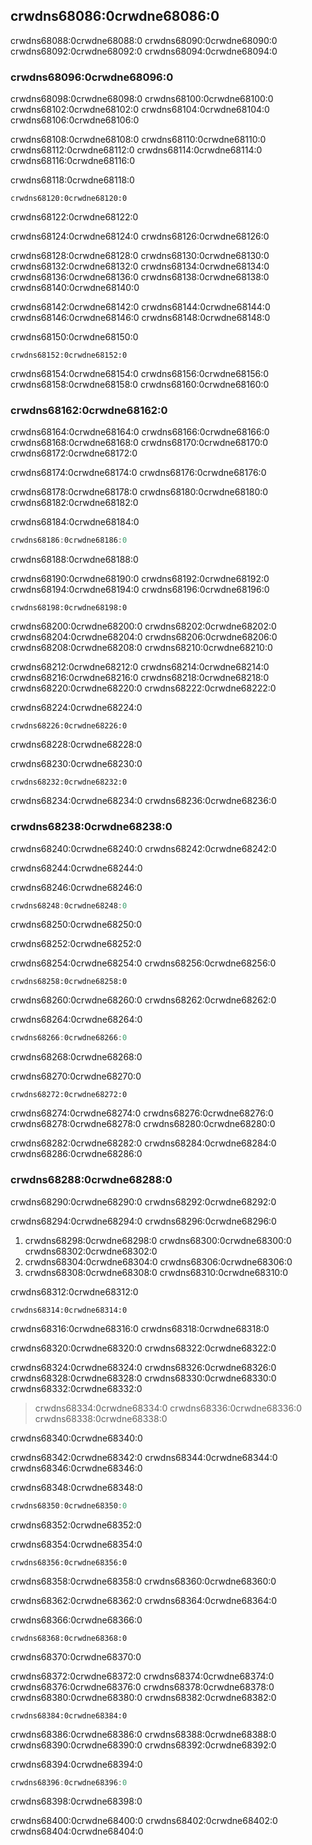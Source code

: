 <!-- Old heading. Do not remove or links may break. -->
<a id="closures-anonymous-functions-that-can-capture-their-environment"></a>

## crwdns68086:0crwdne68086:0

crwdns68088:0crwdne68088:0 crwdns68090:0crwdne68090:0 crwdns68092:0crwdne68092:0 crwdns68094:0crwdne68094:0

<!-- Old headings. Do not remove or links may break. -->
<a id="creating-an-abstraction-of-behavior-with-closures"></a>
<a id="refactoring-using-functions"></a>
<a id="refactoring-with-closures-to-store-code"></a>

### crwdns68096:0crwdne68096:0

crwdns68098:0crwdne68098:0 crwdns68100:0crwdne68100:0 crwdns68102:0crwdne68102:0 crwdns68104:0crwdne68104:0 crwdns68106:0crwdne68106:0

crwdns68108:0crwdne68108:0 crwdns68110:0crwdne68110:0 crwdns68112:0crwdne68112:0 crwdns68114:0crwdne68114:0 crwdns68116:0crwdne68116:0

<span class="filename">crwdns68118:0crwdne68118:0</span>

```rust,noplayground
crwdns68120:0crwdne68120:0
```

<span class="caption">crwdns68122:0crwdne68122:0</span>

crwdns68124:0crwdne68124:0 crwdns68126:0crwdne68126:0

crwdns68128:0crwdne68128:0 crwdns68130:0crwdne68130:0 crwdns68132:0crwdne68132:0<!-- ignore --> crwdns68134:0crwdne68134:0 crwdns68136:0crwdne68136:0 crwdns68138:0crwdne68138:0 crwdns68140:0crwdne68140:0

crwdns68142:0crwdne68142:0 crwdns68144:0crwdne68144:0 crwdns68146:0crwdne68146:0 crwdns68148:0crwdne68148:0

crwdns68150:0crwdne68150:0

```console
crwdns68152:0crwdne68152:0
```

crwdns68154:0crwdne68154:0 crwdns68156:0crwdne68156:0 crwdns68158:0crwdne68158:0 crwdns68160:0crwdne68160:0

### crwdns68162:0crwdne68162:0

crwdns68164:0crwdne68164:0 crwdns68166:0crwdne68166:0 crwdns68168:0crwdne68168:0 crwdns68170:0crwdne68170:0 crwdns68172:0crwdne68172:0

crwdns68174:0crwdne68174:0 crwdns68176:0crwdne68176:0

crwdns68178:0crwdne68178:0 crwdns68180:0crwdne68180:0 crwdns68182:0crwdne68182:0

<span class="filename">crwdns68184:0crwdne68184:0</span>

```rust
crwdns68186:0crwdne68186:0
```


<span class="caption">crwdns68188:0crwdne68188:0</span>

crwdns68190:0crwdne68190:0 crwdns68192:0crwdne68192:0 crwdns68194:0crwdne68194:0 crwdns68196:0crwdne68196:0

```rust,ignore
crwdns68198:0crwdne68198:0
```

crwdns68200:0crwdne68200:0 crwdns68202:0crwdne68202:0 crwdns68204:0crwdne68204:0 crwdns68206:0crwdne68206:0 crwdns68208:0crwdne68208:0 crwdns68210:0crwdne68210:0

crwdns68212:0crwdne68212:0 crwdns68214:0crwdne68214:0 crwdns68216:0crwdne68216:0 crwdns68218:0crwdne68218:0 crwdns68220:0crwdne68220:0 crwdns68222:0crwdne68222:0

<span class="filename">crwdns68224:0crwdne68224:0</span>

```rust,ignore,does_not_compile
crwdns68226:0crwdne68226:0
```


<span class="caption">crwdns68228:0crwdne68228:0</span>

crwdns68230:0crwdne68230:0

```console
crwdns68232:0crwdne68232:0
```

crwdns68234:0crwdne68234:0 crwdns68236:0crwdne68236:0

### crwdns68238:0crwdne68238:0

crwdns68240:0crwdne68240:0 crwdns68242:0crwdne68242:0

crwdns68244:0crwdne68244:0

<span class="filename">crwdns68246:0crwdne68246:0</span>

```rust
crwdns68248:0crwdne68248:0
```


<span class="caption">crwdns68250:0crwdne68250:0</span>

crwdns68252:0crwdne68252:0

crwdns68254:0crwdne68254:0 crwdns68256:0crwdne68256:0

```console
crwdns68258:0crwdne68258:0
```

crwdns68260:0crwdne68260:0 crwdns68262:0crwdne68262:0

<span class="filename">crwdns68264:0crwdne68264:0</span>

```rust
crwdns68266:0crwdne68266:0
```


<span class="caption">crwdns68268:0crwdne68268:0</span>

crwdns68270:0crwdne68270:0

```console
crwdns68272:0crwdne68272:0
```

crwdns68274:0crwdne68274:0 crwdns68276:0crwdne68276:0 crwdns68278:0crwdne68278:0 crwdns68280:0crwdne68280:0

crwdns68282:0crwdne68282:0 crwdns68284:0crwdne68284:0 crwdns68286:0crwdne68286:0

<!-- Old headings. Do not remove or links may break. -->
<a id="storing-closures-using-generic-parameters-and-the-fn-traits"></a>
<a id="limitations-of-the-cacher-implementation"></a>
<a id="moving-captured-values-out-of-the-closure-and-the-fn-traits"></a>

### crwdns68288:0crwdne68288:0

crwdns68290:0crwdne68290:0 crwdns68292:0crwdne68292:0

crwdns68294:0crwdne68294:0 crwdns68296:0crwdne68296:0

1. crwdns68298:0crwdne68298:0 crwdns68300:0crwdne68300:0 crwdns68302:0crwdne68302:0
2. crwdns68304:0crwdne68304:0 crwdns68306:0crwdne68306:0
3. crwdns68308:0crwdne68308:0 crwdns68310:0crwdne68310:0

crwdns68312:0crwdne68312:0

```rust,ignore
crwdns68314:0crwdne68314:0
```

crwdns68316:0crwdne68316:0 crwdns68318:0crwdne68318:0

crwdns68320:0crwdne68320:0 crwdns68322:0crwdne68322:0

crwdns68324:0crwdne68324:0 crwdns68326:0crwdne68326:0 crwdns68328:0crwdne68328:0 crwdns68330:0crwdne68330:0 crwdns68332:0crwdne68332:0

> crwdns68334:0crwdne68334:0 crwdns68336:0crwdne68336:0 crwdns68338:0crwdne68338:0

crwdns68340:0crwdne68340:0

crwdns68342:0crwdne68342:0 crwdns68344:0crwdne68344:0 crwdns68346:0crwdne68346:0

<span class="filename">crwdns68348:0crwdne68348:0</span>

```rust
crwdns68350:0crwdne68350:0
```


<span class="caption">crwdns68352:0crwdne68352:0</span>

crwdns68354:0crwdne68354:0

```console
crwdns68356:0crwdne68356:0
```

crwdns68358:0crwdne68358:0 crwdns68360:0crwdne68360:0

crwdns68362:0crwdne68362:0 crwdns68364:0crwdne68364:0

<span class="filename">crwdns68366:0crwdne68366:0</span>

```rust,ignore,does_not_compile
crwdns68368:0crwdne68368:0
```


<span class="caption">crwdns68370:0crwdne68370:0</span>

crwdns68372:0crwdne68372:0 crwdns68374:0crwdne68374:0 crwdns68376:0crwdne68376:0 crwdns68378:0crwdne68378:0 crwdns68380:0crwdne68380:0 crwdns68382:0crwdne68382:0

```console
crwdns68384:0crwdne68384:0
```

crwdns68386:0crwdne68386:0 crwdns68388:0crwdne68388:0 crwdns68390:0crwdne68390:0 crwdns68392:0crwdne68392:0

<span class="filename">crwdns68394:0crwdne68394:0</span>

```rust
crwdns68396:0crwdne68396:0
```


<span class="caption">crwdns68398:0crwdne68398:0</span>

crwdns68400:0crwdne68400:0 crwdns68402:0crwdne68402:0 crwdns68404:0crwdne68404:0
